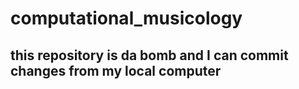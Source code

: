 # computational_musicology 
## this repository is da bomb and I can commit changes from my local computer 
